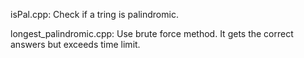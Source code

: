 isPal.cpp: Check if a tring is palindromic.

longest_palindromic.cpp: Use brute force method. It gets the correct answers but exceeds time limit.
